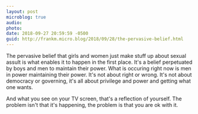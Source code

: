 ```yaml
---
layout: post
microblog: true
audio: 
photo: 
date: 2018-09-27 20:59:59 -0500
guid: http://frankm.micro.blog/2018/09/28/the-pervasive-belief.html
---
```

The pervasive belief that girls and women just make stuff up about sexual assult is what enables it to happen in the first place. It's a belief perpetuated by boys and men to maintain their power. What is occuring right now is men in power maintaining their power. It's not about right or wrong. It's not about democracy or governing, it's all about privilege and power and getting what one wants. 

And what you see on your TV screen, that's a reflection of yourself. The problem isn't that it's happening, the problem is that you are ok with it. 
